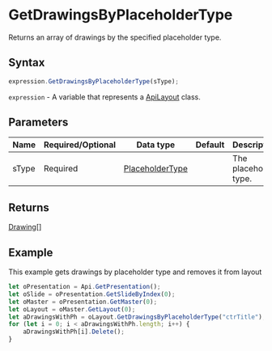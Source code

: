 # GetDrawingsByPlaceholderType

Returns an array of drawings by the specified placeholder type.

## Syntax

```javascript
expression.GetDrawingsByPlaceholderType(sType);
```

`expression` - A variable that represents a [ApiLayout](../ApiLayout.md) class.

## Parameters

| **Name** | **Required/Optional** | **Data type** | **Default** | **Description** |
| ------------- | ------------- | ------------- | ------------- | ------------- |
| sType | Required | [PlaceholderType](../../Enumeration/PlaceholderType.md) |  | The placeholder type. |

## Returns

[Drawing[]](../../Enumeration/Drawing.md)

## Example

This example gets drawings by placeholder type and removes it from layout

```javascript
let oPresentation = Api.GetPresentation();
let oSlide = oPresentation.GetSlideByIndex(0);
let oMaster = oPresentation.GetMaster(0);
let oLayout = oMaster.GetLayout(0);
let aDrawingsWithPh = oLayout.GetDrawingsByPlaceholderType("ctrTitle");
for (let i = 0; i < aDrawingsWithPh.length; i++) {
    aDrawingsWithPh[i].Delete();
}

```
